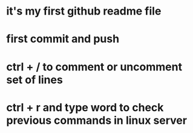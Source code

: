 # it's my first github readme file
# first commit and push
# ctrl + / to comment or uncomment set of lines
# ctrl + r and type word to check previous commands in linux server